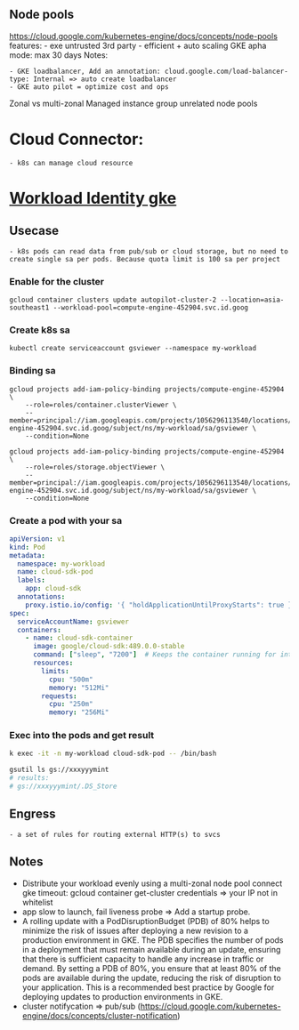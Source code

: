 ## Node pools

  https://cloud.google.com/kubernetes-engine/docs/concepts/node-pools
  features:
      - exe untrusted 3rd party 
      - efficient + auto scaling
  GKE apha mode: max 30 days
  Notes:

    - GKE loadbalancer, Add an annotation: cloud.google.com/load-balancer-type: Internal => auto create loadbalancer
    - GKE auto pilot = optimize cost and ops

  Zonal vs multi-zonal
  Managed instance group unrelated node pools
  
# Cloud Connector:

    - k8s can manage cloud resource

# [Workload Identity gke](https://cloud.google.com/kubernetes-engine/docs/how-to/workload-identity)

## Usecase

    - k8s pods can read data from pub/sub or cloud storage, but no need to create single sa per pods. Because quota limit is 100 sa per project

### Enable for the cluster

```
gcloud container clusters update autopilot-cluster-2 --location=asia-southeast1 --workload-pool=compute-engine-452904.svc.id.goog
```

### Create k8s sa

    kubectl create serviceaccount gsviewer --namespace my-workload

### Binding sa

    gcloud projects add-iam-policy-binding projects/compute-engine-452904 \
        --role=roles/container.clusterViewer \
        --member=principal://iam.googleapis.com/projects/1056296113540/locations/global/workloadIdentityPools/compute-engine-452904.svc.id.goog/subject/ns/my-workload/sa/gsviewer \
        --condition=None

    gcloud projects add-iam-policy-binding projects/compute-engine-452904 \
        --role=roles/storage.objectViewer \
        --member=principal://iam.googleapis.com/projects/1056296113540/locations/global/workloadIdentityPools/compute-engine-452904.svc.id.goog/subject/ns/my-workload/sa/gsviewer \
        --condition=None

### Create a pod with your sa

```yaml
apiVersion: v1
kind: Pod
metadata:
  namespace: my-workload
  name: cloud-sdk-pod
  labels:
    app: cloud-sdk
  annotations:
    proxy.istio.io/config: '{ "holdApplicationUntilProxyStarts": true }'    
spec:
  serviceAccountName: gsviewer
  containers:
    - name: cloud-sdk-container
      image: google/cloud-sdk:489.0.0-stable
      command: ["sleep", "7200"]  # Keeps the container running for interaction
      resources:
        limits:
          cpu: "500m"
          memory: "512Mi"
        requests:
          cpu: "250m"
          memory: "256Mi"
```

### Exec into the pods and get result

```bash
k exec -it -n my-workload cloud-sdk-pod -- /bin/bash

gsutil ls gs://xxxyyymint
# results: 
# gs://xxxyyymint/.DS_Store
```

## Engress

    - a set of rules for routing external HTTP(s) to svcs

## Notes

  - Distribute your workload evenly using a multi-zonal node pool
  connect gke timeout:
    gcloud container get-cluster credentials  => your IP not in whitelist
  - app slow to launch, fail liveness probe => Add a startup probe.
  - A rolling update with a PodDisruptionBudget (PDB) of 80% helps to minimize the risk of issues after deploying a new revision to a production environment in GKE. The PDB specifies the number of pods in a deployment that must remain available during an update, ensuring that there is sufficient capacity to handle any increase in traffic or demand. By setting a PDB of 80%, you ensure that at least 80% of the pods are available during the update, reducing the risk of disruption to your application. This is a recommended best practice by Google for deploying updates to production environments in GKE.
  - cluster notifycation => pub/sub (https://cloud.google.com/kubernetes-engine/docs/concepts/cluster-notification)
  